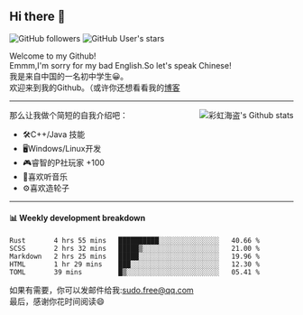 ## Hi there 👋

![GitHub followers](https://img.shields.io/github/followers/chhdao?style=social)
![GitHub User's stars](https://img.shields.io/github/stars/chhdao?style=social)

Welcome to my Github!  
Emmm,I'm sorry for my bad English.So let's speak Chinese!  
我是来自中国的一名初中学生😀。  
欢迎来到我的Github。（或许你还想看看我的[博客](https://blog.kawayi.moe/)
<hr>

<div align="right"><img alt="彩虹海盗's Github stats" align="right" src="https://github-readme-stats.vercel.app/api?username=chhdao"/></div>

那么让我做个简短的自我介绍吧：  
+ 🛠️C++/Java 技能  
+ 🖥️Windows/Linux开发  
+ 🎮睿智的P社玩家 +100  
+ 🎵喜欢听音乐  
+ ⚙️喜欢造轮子
<hr>

#### 📊 Weekly development breakdown
<!--START_SECTION:waka-->
```text
Rust       4 hrs 55 mins   ██████████░░░░░░░░░░░░░░░   40.66 % 
SCSS       2 hrs 32 mins   █████▒░░░░░░░░░░░░░░░░░░░   21.00 % 
Markdown   2 hrs 25 mins   █████░░░░░░░░░░░░░░░░░░░░   19.96 % 
HTML       1 hr 29 mins    ███░░░░░░░░░░░░░░░░░░░░░░   12.30 % 
TOML       39 mins         █▒░░░░░░░░░░░░░░░░░░░░░░░   05.41 % 
```
<!--END_SECTION:waka-->

如果有需要，你可以发邮件给我:sudo.free@qq.com  
最后，感谢你花时间阅读😄


